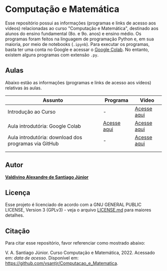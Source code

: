 # Computação e Matemática

Esse repositório possui as informações (programas e links de acesso aos vídeos) relacionadas ao curso "Computação e Matemática", destinado aos alunos do ensino fundamental (8o. e 9o. anos) e ensino médio. Os programas foram feitos na linguagem de programação Python e, em sua maioria, por meio de notebooks (`.ipynb`). Para executar os programas, basta ter uma conta no Google e acessar o [Google Colab](https://colab.research.google.com/). No entanto, existem alguns programas com extensão `.py`.

## Aulas

Abaixo estão as informações (programas e links de acesso aos vídeos) relativas às aulas.

| Assunto | Programa | Vídeo | 
| -------------- | -------------- |--------------|
| Introdução ao Curso | - | [Acesse aqui](https://www.youtube.com/watch?v=mKq1QJO6E-E&t=16s) |
| Aula introdutória: Google Colab| [Acesse aqui](https://github.com/vsantjr/Computacao_e_Matematica/blob/master/CompMatUpload.ipynb) | [Acesse aqui](https://www.youtube.com/watch?v=J_ugvSmOVtg) |
| Aula introdutória: download dos programas via GitHub | - | [Acesse aqui](https://www.youtube.com/watch?v=dJsK2uhmSbk) |
| | | |
| | | |




## Autor

[**Valdivino Alexandre de Santiago J&uacute;nior**](https://www.linkedin.com/in/valdivino-alexandre-de-santiago-j%C3%BAnior-103109206/?locale=en_US)

## Licença

Esse projeto é licenciado de acordo com a GNU GENERAL PUBLIC LICENSE, Version 3 (GPLv3) - veja o arquivo [LICENSE.md](LICENSE) para maiores detalhes.

## Citação

Para citar esse repositório, favor referenciar como mostrado abaixo:

V. A. Santiago J&uacute;nior. Curso Computação e Matemática, 2022. Acessado em: *data de acesso*. Disponível em: https://github.com/vsantjr/Computacao_e_Matematica. 


